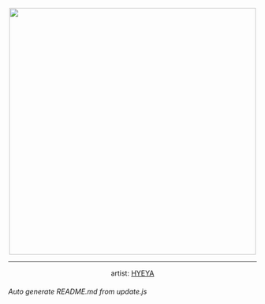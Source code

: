 
<p align="center">
  <img width="500" src="https://nekos.best/api/v2/neko/0292.png">
  <hr/>
  <center>
    artist: <a href="https://www.pixiv.net/en/artworks/86565647">HYEYA</a>
  </center>
</p>


###### Auto generate README.md from update.js

